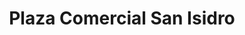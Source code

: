 ---
title: "Plaza Comercial San Isidro"
url: /san-isidro-de-el-general/plaza-comercial-san-isidro/
shop: Einkaufszentrum
---